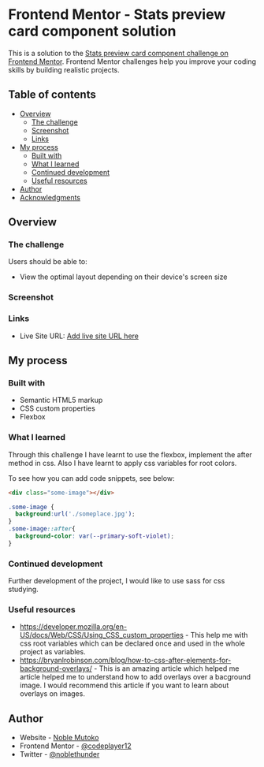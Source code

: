 # Frontend Mentor - Stats preview card component solution

This is a solution to the [Stats preview card component challenge on Frontend Mentor](https://www.frontendmentor.io/challenges/stats-preview-card-component-8JqbgoU62). Frontend Mentor challenges help you improve your coding skills by building realistic projects. 

## Table of contents

- [Overview](#overview)
  - [The challenge](#the-challenge)
  - [Screenshot](#screenshot)
  - [Links](#links)
- [My process](#my-process)
  - [Built with](#built-with)
  - [What I learned](#what-i-learned)
  - [Continued development](#continued-development)
  - [Useful resources](#useful-resources)
- [Author](#author)
- [Acknowledgments](#acknowledgments)

## Overview

### The challenge

Users should be able to:

- View the optimal layout depending on their device's screen size

### Screenshot



### Links
- Live Site URL: [Add live site URL here](https://your-live-site-url.com)

## My process

### Built with

- Semantic HTML5 markup
- CSS custom properties
- Flexbox

### What I learned

Through this challenge I have learnt to use the flexbox, implement the after method in css. Also I have learnt to apply css variables for root colors.

To see how you can add code snippets, see below:

```html
<div class="some-image"></div>
```
```css
.some-image {
  background:url('./someplace.jpg');
}
.some-image::after{
  background-color: var(--primary-soft-violet);
}
```


### Continued development

Further development of the project, I would like to use sass for css studying.


### Useful resources

- https://developer.mozilla.org/en-US/docs/Web/CSS/Using_CSS_custom_properties - This help me with css root variables which can be declared once and used in the whole project as variables.
- https://bryanlrobinson.com/blog/how-to-css-after-elements-for-background-overlays/ - This is an amazing article which helped me article helped me to understand how to add overlays over a bacground image. I would recommend this article if you want to learn about overlays on images.

## Author

- Website - [Noble Mutoko](https://www.your-site.com)
- Frontend Mentor - [@codeplayer12](https://www.frontendmentor.io/profile/codeplayer12)
- Twitter - [@noblethunder](https://www.twitter.com/noblethunder)


